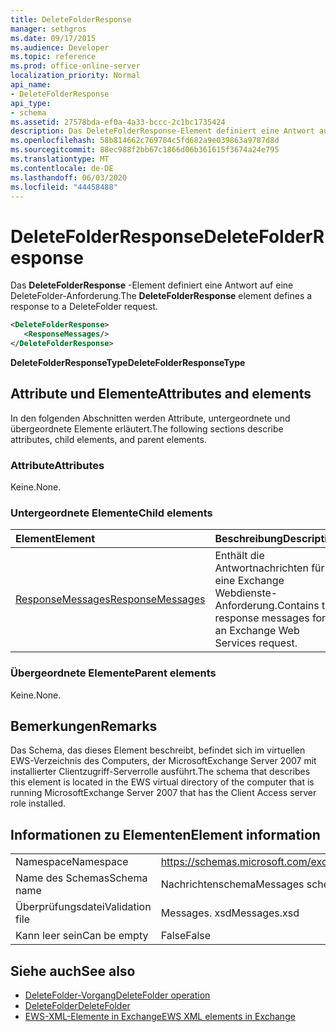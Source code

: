 ```yaml
---
title: DeleteFolderResponse
manager: sethgros
ms.date: 09/17/2015
ms.audience: Developer
ms.topic: reference
ms.prod: office-online-server
localization_priority: Normal
api_name:
- DeleteFolderResponse
api_type:
- schema
ms.assetid: 27578bda-ef0a-4a33-bccc-2c1bc1735424
description: Das DeleteFolderResponse-Element definiert eine Antwort auf eine DeleteFolder-Anforderung.
ms.openlocfilehash: 58b814662c769784c5fd682a9e039863a9787d8d
ms.sourcegitcommit: 88ec988f2bb67c1866d06b361615f3674a24e795
ms.translationtype: MT
ms.contentlocale: de-DE
ms.lasthandoff: 06/03/2020
ms.locfileid: "44458488"
---
```

# <a name="deletefolderresponse"></a><span data-ttu-id="cfed8-103">DeleteFolderResponse</span><span class="sxs-lookup"><span data-stu-id="cfed8-103">DeleteFolderResponse</span></span>

<span data-ttu-id="cfed8-104">Das **DeleteFolderResponse** -Element definiert eine Antwort auf eine DeleteFolder-Anforderung.</span><span class="sxs-lookup"><span data-stu-id="cfed8-104">The **DeleteFolderResponse** element defines a response to a DeleteFolder request.</span></span> 
  
```xml
<DeleteFolderResponse>
   <ResponseMessages/>
</DeleteFolderResponse>
```

 <span data-ttu-id="cfed8-105">**DeleteFolderResponseType**</span><span class="sxs-lookup"><span data-stu-id="cfed8-105">**DeleteFolderResponseType**</span></span>
## <a name="attributes-and-elements"></a><span data-ttu-id="cfed8-106">Attribute und Elemente</span><span class="sxs-lookup"><span data-stu-id="cfed8-106">Attributes and elements</span></span>

<span data-ttu-id="cfed8-107">In den folgenden Abschnitten werden Attribute, untergeordnete und übergeordnete Elemente erläutert.</span><span class="sxs-lookup"><span data-stu-id="cfed8-107">The following sections describe attributes, child elements, and parent elements.</span></span>
  
### <a name="attributes"></a><span data-ttu-id="cfed8-108">Attribute</span><span class="sxs-lookup"><span data-stu-id="cfed8-108">Attributes</span></span>

<span data-ttu-id="cfed8-109">Keine.</span><span class="sxs-lookup"><span data-stu-id="cfed8-109">None.</span></span>
  
### <a name="child-elements"></a><span data-ttu-id="cfed8-110">Untergeordnete Elemente</span><span class="sxs-lookup"><span data-stu-id="cfed8-110">Child elements</span></span>

|<span data-ttu-id="cfed8-111">**Element**</span><span class="sxs-lookup"><span data-stu-id="cfed8-111">**Element**</span></span>|<span data-ttu-id="cfed8-112">**Beschreibung**</span><span class="sxs-lookup"><span data-stu-id="cfed8-112">**Description**</span></span>|
|:-----|:-----|
|[<span data-ttu-id="cfed8-113">ResponseMessages</span><span class="sxs-lookup"><span data-stu-id="cfed8-113">ResponseMessages</span></span>](responsemessages.md) <br/> |<span data-ttu-id="cfed8-114">Enthält die Antwortnachrichten für eine Exchange Webdienste-Anforderung.</span><span class="sxs-lookup"><span data-stu-id="cfed8-114">Contains the response messages for an Exchange Web Services request.</span></span>  <br/> |
   
### <a name="parent-elements"></a><span data-ttu-id="cfed8-115">Übergeordnete Elemente</span><span class="sxs-lookup"><span data-stu-id="cfed8-115">Parent elements</span></span>

<span data-ttu-id="cfed8-116">Keine.</span><span class="sxs-lookup"><span data-stu-id="cfed8-116">None.</span></span>
  
## <a name="remarks"></a><span data-ttu-id="cfed8-117">Bemerkungen</span><span class="sxs-lookup"><span data-stu-id="cfed8-117">Remarks</span></span>

<span data-ttu-id="cfed8-118">Das Schema, das dieses Element beschreibt, befindet sich im virtuellen EWS-Verzeichnis des Computers, der MicrosoftExchange Server 2007 mit installierter Clientzugriff-Serverrolle ausführt.</span><span class="sxs-lookup"><span data-stu-id="cfed8-118">The schema that describes this element is located in the EWS virtual directory of the computer that is running MicrosoftExchange Server 2007 that has the Client Access server role installed.</span></span>
  
## <a name="element-information"></a><span data-ttu-id="cfed8-119">Informationen zu Elementen</span><span class="sxs-lookup"><span data-stu-id="cfed8-119">Element information</span></span>

|||
|:-----|:-----|
|<span data-ttu-id="cfed8-120">Namespace</span><span class="sxs-lookup"><span data-stu-id="cfed8-120">Namespace</span></span>  <br/> |https://schemas.microsoft.com/exchange/services/2006/messages  <br/> |
|<span data-ttu-id="cfed8-121">Name des Schemas</span><span class="sxs-lookup"><span data-stu-id="cfed8-121">Schema name</span></span>  <br/> |<span data-ttu-id="cfed8-122">Nachrichtenschema</span><span class="sxs-lookup"><span data-stu-id="cfed8-122">Messages schema</span></span>  <br/> |
|<span data-ttu-id="cfed8-123">Überprüfungsdatei</span><span class="sxs-lookup"><span data-stu-id="cfed8-123">Validation file</span></span>  <br/> |<span data-ttu-id="cfed8-124">Messages. xsd</span><span class="sxs-lookup"><span data-stu-id="cfed8-124">Messages.xsd</span></span>  <br/> |
|<span data-ttu-id="cfed8-125">Kann leer sein</span><span class="sxs-lookup"><span data-stu-id="cfed8-125">Can be empty</span></span>  <br/> |<span data-ttu-id="cfed8-126">False</span><span class="sxs-lookup"><span data-stu-id="cfed8-126">False</span></span>  <br/> |
   
## <a name="see-also"></a><span data-ttu-id="cfed8-127">Siehe auch</span><span class="sxs-lookup"><span data-stu-id="cfed8-127">See also</span></span>

- [<span data-ttu-id="cfed8-128">DeleteFolder-Vorgang</span><span class="sxs-lookup"><span data-stu-id="cfed8-128">DeleteFolder operation</span></span>](deletefolder-operation.md) 
- [<span data-ttu-id="cfed8-129">DeleteFolder</span><span class="sxs-lookup"><span data-stu-id="cfed8-129">DeleteFolder</span></span>](deletefolder.md)
- [<span data-ttu-id="cfed8-130">EWS-XML-Elemente in Exchange</span><span class="sxs-lookup"><span data-stu-id="cfed8-130">EWS XML elements in Exchange</span></span>](ews-xml-elements-in-exchange.md)

